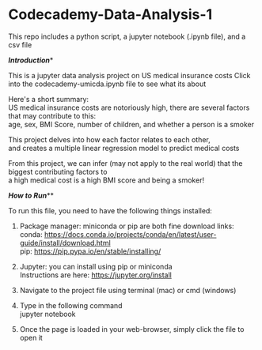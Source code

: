 # Codecademy-Data-Analysis-1
This repo includes a python script, a jupyter notebook (.ipynb file), and a csv file

*********Introduction**********

This is a jupyter data analysis project on US medical insurance costs
Click into the codecademy-umicda.ipynb file to see what its about<br>

Here's a short summary:<br>
US medical insurance costs are notoriously high, there are several factors that may contribute to this:<br>
age, sex, BMI Score, number of children, and whether a person is a smoker<br>

This project delves into how each factor relates to each other,<br>
and creates a multiple linear regression model to predict medical costs<br>

From this project, we can infer (may not apply to the real world) that the biggest contributing factors to <br>
a high medical cost is a high BMI score and being a smoker!<br>


*********How to Run***********

To run this file, you need to have the following things installed:

1. Package manager: miniconda or pip are both fine
download links: <br>
conda: https://docs.conda.io/projects/conda/en/latest/user-guide/install/download.html <br>
pip: https://pip.pypa.io/en/stable/installing/

2. Jupyter: you can install using pip or miniconda<br>
Instructions are here: https://jupyter.org/install <br>

3. Navigate to the project file using terminal (mac) or cmd (windows)

4. Type in the following command<br>
jupyter notebook

5. Once the page is loaded in your web-browser, simply click the file to open it
